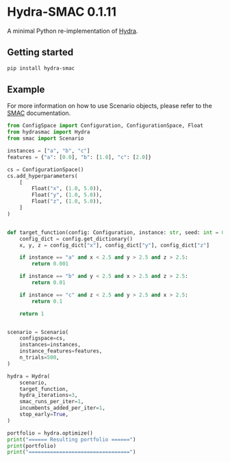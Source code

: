 # Hydra-SMAC 0.1.11

A minimal Python re-implementation of [Hydra](https://www.cs.ubc.ca/labs/algorithms/Projects/Hydra/).

## Getting started

```bash
pip install hydra-smac
```

## Example

For more information on how to use Scenario objects, please refer to the [SMAC](https://github.com/automl/SMAC3) documentation.

```py
from ConfigSpace import Configuration, ConfigurationSpace, Float
from hydrasmac import Hydra
from smac import Scenario

instances = ["a", "b", "c"]
features = {"a": [0.0], "b": [1.0], "c": [2.0]}

cs = ConfigurationSpace()
cs.add_hyperparameters(
    [
        Float("x", (1.0, 5.0)),
        Float("y", (1.0, 5.0)),
        Float("z", (1.0, 5.0)),
    ]
)


def target_function(config: Configuration, instance: str, seed: int = 0) -> float:
    config_dict = config.get_dictionary()
    x, y, z = config_dict["x"], config_dict["y"], config_dict["z"]

    if instance == "a" and x < 2.5 and y > 2.5 and z > 2.5:
        return 0.001

    if instance == "b" and y < 2.5 and x > 2.5 and z > 2.5:
        return 0.01

    if instance == "c" and z < 2.5 and y > 2.5 and x > 2.5:
        return 0.1

    return 1


scenario = Scenario(
    configspace=cs,
    instances=instances,
    instance_features=features,
    n_trials=500,
)

hydra = Hydra(
    scenario,
    target_function,
    hydra_iterations=3,
    smac_runs_per_iter=1,
    incumbents_added_per_iter=1,
    stop_early=True,
)

portfolio = hydra.optimize()
print("====== Resulting portfolio ======")
print(portfolio)
print("=================================")
```
